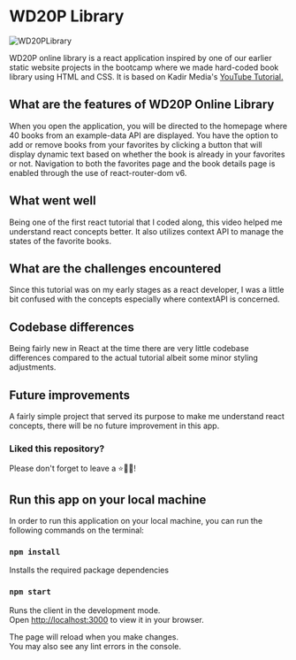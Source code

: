 # WD20P Library

![WD20PLibrary](https://i.ibb.co/0FtcLrm/WD20-P-Library.png)

WD20P online library is a react application inspired by one of our earlier static website projects in the bootcamp where we made hard-coded book library using HTML and CSS. It is based on Kadir Media's [YouTube Tutorial.](https://www.youtube.com/watch?v=oU2c_02YaME)

## What are the features of WD20P Online Library

When you open the application, you will be directed to the homepage where 40 books from an example-data API are displayed. You have the option to add or remove books from your favorites by clicking a button that will display dynamic text based on whether the book is already in your favorites or not. Navigation to both the favorites page and the book details page is enabled through the use of react-router-dom v6.

## What went well

Being one of the first react tutorial that I coded along, this video helped me understand react concepts better. It also utilizes context API to manage the states of the favorite books.

## What are the challenges encountered

Since this tutorial was on my early stages as a react developer, I was a little bit confused with the concepts especially where contextAPI is concerned.

## Codebase differences

Being fairly new in React at the time there are very little codebase differences compared to the actual tutorial albeit some minor styling adjustments.

## Future improvements

A fairly simple project that served its purpose to make me understand react concepts, there will be no future improvement in this app.

### Liked this repository?

Please don't forget to leave a ⭐🙏🏻!

## Run this app on your local machine

In order to run this application on your local machine, you can run the following commands on the terminal:

### `npm install`

Installs the required package dependencies

### `npm start`

Runs the client in the development mode.\
Open [http://localhost:3000](http://localhost:3000) to view it in your browser.

The page will reload when you make changes.\
You may also see any lint errors in the console.
